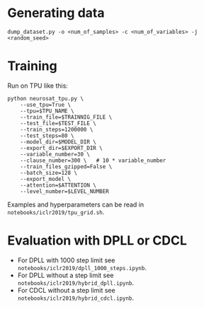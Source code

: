 # Generating data

    dump_dataset.py -o <num_of_samples> -c <num_of_variables> -j <random_seed>
    
# Training

Run on TPU like this:

    python neurosat_tpu.py \
        --use_tpu=True \
        --tpu=$TPU_NAME \
        --train_file=$TRAINNIG_FILE \
        --test_file=$TEST_FILE \
        --train_steps=1200000 \
        --test_steps=80 \
        --model_dir=$MODEL_DIR \
        --export_dir=$EXPORT_DIR \
        --variable_number=30 \
        --clause_number=300 \   # 10 * variable_number
        --train_files_gzipped=False \
        --batch_size=128 \
        --export_model \
        --attention=$ATTENTION \
        --level_number=$LEVEL_NUMBER

Examples and hyperparameters can be read in `notebooks/iclr2019/tpu_grid.sh`.

# Evaluation with DPLL or CDCL

* For DPLL with 1000 step limit see `notebooks/iclr2019/dpll_1000_steps.ipynb`.
* For DPLL without a step limit see `notebooks/iclr2019/hybrid_dpll.ipynb`.
* For CDCL without a step limit see `notebooks/iclr2019/hybrid_cdcl.ipynb`.

